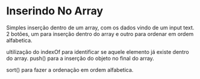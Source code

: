 # Inserindo No Array
Simples inserção dentro de um array, com os dados vindo de um input text. 
2 botões, um para inserção dentro do array e outro para ordenar em ordem alfabetica.

ultilização do indexOf para identificar se aquele elemento já existe dentro do array.
push() para a inserção do objeto no final do array.

sort() para fazer a ordenação em ordem alfabetica.
